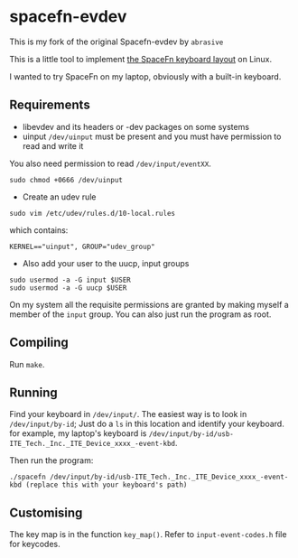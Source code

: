 spacefn-evdev
=============

This is my fork of the original Spacefn-evdev by `abrasive`

This is a little tool to implement
[the SpaceFn keyboard layout](https://geekhack.org/index.php?topic=51069.0)
on Linux.

I wanted to try SpaceFn on my laptop, obviously with a built-in keyboard.

## Requirements


- libevdev
    and its headers or -dev packages on some systems
- uinput
    `/dev/uinput` must be present and you must have permission to read and write it

You also need permission to read `/dev/input/eventXX`.

```
sudo chmod +0666 /dev/uinput
```
  - Create an udev rule
  ```
  sudo vim /etc/udev/rules.d/10-local.rules
  ```
  which contains:
  ```
  KERNEL=="uinput", GROUP="udev_group"
  ```
  - Also add your user to the uucp, input groups
  ```
  sudo usermod -a -G input $USER
  sudo usermod -a -G uucp $USER
  ```

On my system all the requisite permissions are granted by making myself a member of the `input` group.
You can also just run the program as root.

## Compiling

Run `make`.

## Running

Find your keyboard in `/dev/input/`.
The easiest way is to look in `/dev/input/by-id`; Just do a `ls` in this location and identify your keyboard.
for example, my laptop's keyboard is
`/dev/input/by-id/usb-ITE_Tech._Inc._ITE_Device_xxxx_-event-kbd`.

Then run the program:
```
./spacefn /dev/input/by-id/usb-ITE_Tech._Inc._ITE_Device_xxxx_-event-kbd (replace this with your keyboard's path)
```

## Customising

The key map is in the function `key_map()`. Refer to `input-event-codes.h` file for keycodes.
